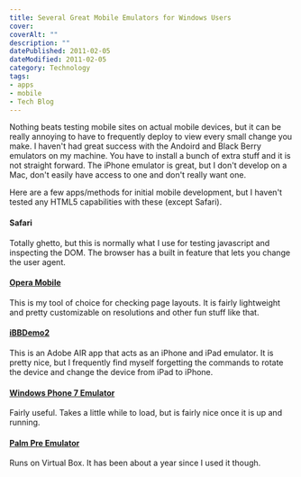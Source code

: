 ```yaml
---
title: Several Great Mobile Emulators for Windows Users
cover: 
coverAlt: ""
description: ""
datePublished: 2011-02-05  
dateModified: 2011-02-05 
category: Technology
tags:
- apps
- mobile
- Tech Blog
---
```


Nothing beats testing mobile sites on actual mobile devices, but it can be really annoying to have to frequently deploy to view every small change you make.  I haven't had great success with the Andoird and Black Berry emulators on my machine. You have to install a bunch of extra stuff and it is not straight forward. The iPhone emulator is great, but I don't develop on a Mac, don't easily have access to one and don't really want one. 

Here are a few apps/methods for initial mobile development, but I haven't tested any HTML5 capabilities with these (except Safari).



#### Safari


Totally ghetto, but this is normally what I use for testing javascript and inspecting the DOM.  The browser has a built in feature that lets you change the user agent.



#### [Opera Mobile](http://www.opera.com/developer/tools/)


This is my tool of choice for checking page layouts.  It is fairly lightweight and pretty customizable on resolutions and other fun stuff like that.



#### [iBBDemo2](http://code.google.com/p/ibbdemo2/)


This is an Adobe AIR app that acts as an iPhone and iPad emulator.  It is pretty nice, but I frequently find myself forgetting the commands to rotate the device and change the device from iPad to iPhone.



#### [Windows Phone 7 Emulator](http://create.msdn.com/en-US/)


Fairly useful. Takes a little while to load, but is fairly nice once it is up and running.



#### [Palm Pre Emulator](http://developer.palm.com/)


Runs on Virtual Box. It has been about a year since I used it though.
